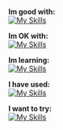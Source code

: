 **Im good with:** <br>
[![My Skills](https://skillicons.dev/icons?i=godot,py)](https://github.com/cyteon)

**Im OK with:** <br>
[![My Skills](https://skillicons.dev/icons?i=js,mongodb,react,svelte,linux)](https://github.com/cyteon)

**Im learning:** <br>
[![My Skills](https://skillicons.dev/icons?i=cs,cpp,firebase,java,go)](https://github.com/cyteon)

**I have used:** <br>
[![My Skills](https://skillicons.dev/icons?i=rust)](https://github.com/cyteon)

**I want to try:** <br>
[![My Skills](https://skillicons.dev/icons?i=lua)](https://github.com/cyteon)

